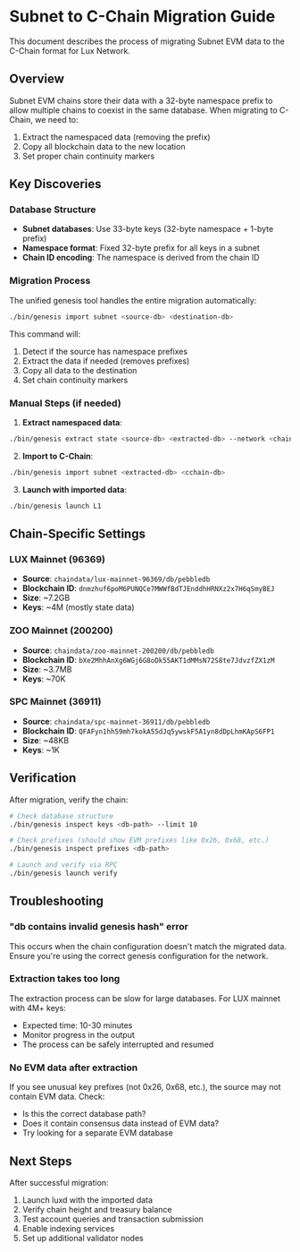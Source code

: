 # Subnet to C-Chain Migration Guide

This document describes the process of migrating Subnet EVM data to the C-Chain format for Lux Network.

## Overview

Subnet EVM chains store their data with a 32-byte namespace prefix to allow multiple chains to coexist in the same database. When migrating to C-Chain, we need to:

1. Extract the namespaced data (removing the prefix)
2. Copy all blockchain data to the new location
3. Set proper chain continuity markers

## Key Discoveries

### Database Structure
- **Subnet databases**: Use 33-byte keys (32-byte namespace + 1-byte prefix)
- **Namespace format**: Fixed 32-byte prefix for all keys in a subnet
- **Chain ID encoding**: The namespace is derived from the chain ID

### Migration Process

The unified genesis tool handles the entire migration automatically:

```bash
./bin/genesis import subnet <source-db> <destination-db>
```

This command will:
1. Detect if the source has namespace prefixes
2. Extract the data if needed (removes prefixes)
3. Copy all data to the destination
4. Set chain continuity markers

### Manual Steps (if needed)

1. **Extract namespaced data**:
```bash
./bin/genesis extract state <source-db> <extracted-db> --network <chain-id>
```

2. **Import to C-Chain**:
```bash
./bin/genesis import subnet <extracted-db> <cchain-db>
```

3. **Launch with imported data**:
```bash
./bin/genesis launch L1
```

## Chain-Specific Settings

### LUX Mainnet (96369)
- **Source**: `chaindata/lux-mainnet-96369/db/pebbledb`
- **Blockchain ID**: `dnmzhuf6poM6PUNQCe7MWWfBdTJEnddhHRNXz2x7H6qSmyBEJ`
- **Size**: ~7.2GB
- **Keys**: ~4M (mostly state data)

### ZOO Mainnet (200200)
- **Source**: `chaindata/zoo-mainnet-200200/db/pebbledb`
- **Blockchain ID**: `bXe2MhhAnXg6WGj6G8oDk55AKT1dMMsN72S8te7JdvzfZX1zM`
- **Size**: ~3.7MB
- **Keys**: ~70K

### SPC Mainnet (36911)
- **Source**: `chaindata/spc-mainnet-36911/db/pebbledb`
- **Blockchain ID**: `QFAFyn1hh59mh7kokA55dJq5ywskF5A1yn8dDpLhmKApS6FP1`
- **Size**: ~48KB
- **Keys**: ~1K

## Verification

After migration, verify the chain:

```bash
# Check database structure
./bin/genesis inspect keys <db-path> --limit 10

# Check prefixes (should show EVM prefixes like 0x26, 0x68, etc.)
./bin/genesis inspect prefixes <db-path>

# Launch and verify via RPC
./bin/genesis launch verify
```

## Troubleshooting

### "db contains invalid genesis hash" error
This occurs when the chain configuration doesn't match the migrated data. Ensure you're using the correct genesis configuration for the network.

### Extraction takes too long
The extraction process can be slow for large databases. For LUX mainnet with 4M+ keys:
- Expected time: 10-30 minutes
- Monitor progress in the output
- The process can be safely interrupted and resumed

### No EVM data after extraction
If you see unusual key prefixes (not 0x26, 0x68, etc.), the source may not contain EVM data. Check:
- Is this the correct database path?
- Does it contain consensus data instead of EVM data?
- Try looking for a separate EVM database

## Next Steps

After successful migration:
1. Launch luxd with the imported data
2. Verify chain height and treasury balance
3. Test account queries and transaction submission
4. Enable indexing services
5. Set up additional validator nodes